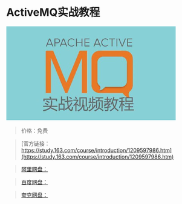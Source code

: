 # ActiveMQ实战教程

![img](../../../assets/study163/free/b6ed23259c2744af90d83f1d2803358e.jpeg)

> 价格：免费

> [官方链接：https://study.163.com/course/introduction/1209597986.htm](https://study.163.com/course/introduction/1209597986.htm)

> [阿里网盘：]()

> [百度网盘：]()

> [夸克网盘：]()
